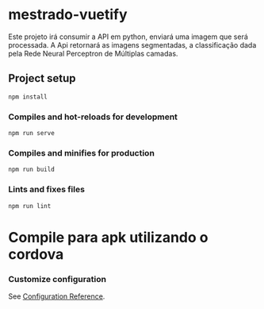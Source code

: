 # mestrado-vuetify
Este projeto irá consumir a API em python, enviará uma imagem que será processada.
A Api retornará as imagens segmentadas, a classificação dada pela Rede Neural Perceptron de Múltiplas camadas.

## Project setup 
```
npm install
```

### Compiles and hot-reloads for development
```
npm run serve
```

### Compiles and minifies for production
```
npm run build
```

### Lints and fixes files
```
npm run lint
```

# Compile para apk utilizando o cordova

### Customize configuration
See [Configuration Reference](https://cli.vuejs.org/config/).
